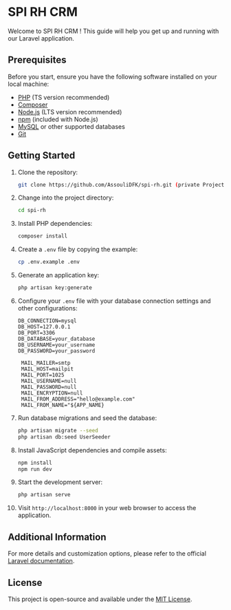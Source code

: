 
# SPI RH CRM

Welcome to SPI RH CRM ! This guide will help you get up and running with our Laravel application.

## Prerequisites

Before you start, ensure you have the following software installed on your local machine:

- [PHP](https://www.php.net/downloads) (TS version recommended)
- [Composer](https://getcomposer.org/)
- [Node.js](https://nodejs.org/) (LTS version recommended)
- [npm](https://www.npmjs.com/get-npm) (included with Node.js)
- [MySQL](https://dev.mysql.com/downloads/mysql/) or other supported databases
- [Git](https://git-scm.com/)

## Getting Started

1. Clone the repository:

   ```bash
   git clone https://github.com/AssouliDFK/spi-rh.git (private Project)
   ```

2. Change into the project directory:

   ```bash
   cd spi-rh
   ```

3. Install PHP dependencies:

   ```bash
   composer install
   ```

4. Create a `.env` file by copying the example:

   ```bash
   cp .env.example .env
   ```

5. Generate an application key:

   ```bash
   php artisan key:generate
   ```

6. Configure your `.env` file with your database connection settings and other configurations:

   ```env
   DB_CONNECTION=mysql
   DB_HOST=127.0.0.1
   DB_PORT=3306
   DB_DATABASE=your_database
   DB_USERNAME=your_username
   DB_PASSWORD=your_password

    MAIL_MAILER=smtp
    MAIL_HOST=mailpit
    MAIL_PORT=1025
    MAIL_USERNAME=null
    MAIL_PASSWORD=null
    MAIL_ENCRYPTION=null
    MAIL_FROM_ADDRESS="hello@example.com"
    MAIL_FROM_NAME="${APP_NAME}
   ```

7. Run database migrations and seed the database:

   ```bash
   php artisan migrate --seed
   php artisan db:seed UserSeeder 
   ```

8. Install JavaScript dependencies and compile assets:

   ```bash
   npm install
   npm run dev
   ```

9. Start the development server:

   ```bash
   php artisan serve
   ```

10. Visit `http://localhost:8000` in your web browser to access the application.

## Additional Information

For more details and customization options, please refer to the official [Laravel documentation](https://laravel.com/docs).

## License

This project is open-source and available under the [MIT License](LICENSE).
```
